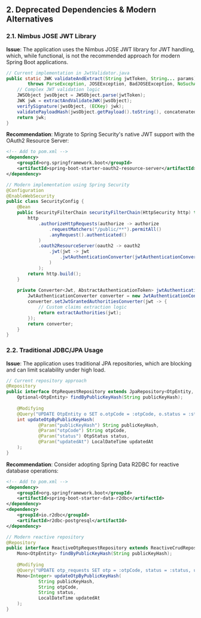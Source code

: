 ## 2. Deprecated Dependencies & Modern Alternatives

### 2.1. Nimbus JOSE JWT Library

**Issue**: The application uses the Nimbus JOSE JWT library for JWT handling, which, while functional, is not the recommended approach for modern Spring Boot applications.

```java
// Current implementation in JwtValidator.java
public static JWK validateAndExtract(String jwtToken, String... params)
        throws ParseException, JOSEException, BadJOSEException, NoSuchAlgorithmException, JsonProcessingException {
    // Complex JWT validation logic
    JWSObject jwsObject = JWSObject.parse(jwtToken);
    JWK jwk = extractAndValidateJWK(jwsObject);
    verifySignature(jwsObject, (ECKey) jwk);
    validatePayloadHash(jwsObject.getPayload().toString(), concatenatedPayload);
    return jwk;
}
```

**Recommendation**: Migrate to Spring Security's native JWT support with the OAuth2 Resource Server:

```xml
<!-- Add to pom.xml -->
<dependency>
    <groupId>org.springframework.boot</groupId>
    <artifactId>spring-boot-starter-oauth2-resource-server</artifactId>
</dependency>
```

```java
// Modern implementation using Spring Security
@Configuration
@EnableWebSecurity
public class SecurityConfig {
    @Bean
    public SecurityFilterChain securityFilterChain(HttpSecurity http) throws Exception {
        http
            .authorizeHttpRequests(authorize -> authorize
                .requestMatchers("/public/**").permitAll()
                .anyRequest().authenticated()
            )
            .oauth2ResourceServer(oauth2 -> oauth2
                .jwt(jwt -> jwt
                    .jwtAuthenticationConverter(jwtAuthenticationConverter())
                )
            );
        return http.build();
    }
    
    private Converter<Jwt, AbstractAuthenticationToken> jwtAuthenticationConverter() {
        JwtAuthenticationConverter converter = new JwtAuthenticationConverter();
        converter.setJwtGrantedAuthoritiesConverter(jwt -> {
            // Custom claims extraction logic
            return extractAuthorities(jwt);
        });
        return converter;
    }
}
```

### 2.2. Traditional JDBC/JPA Usage

**Issue**: The application uses traditional JPA repositories, which are blocking and can limit scalability under high load.

```java
// Current repository approach
@Repository
public interface OtpRequestRepository extends JpaRepository<OtpEntity, UUID> {
    Optional<OtpEntity> findByPublicKeyHash(String publicKeyHash);
    
    @Modifying
    @Query("UPDATE OtpEntity o SET o.otpCode = :otpCode, o.status = :status, o.updatedAt = :updatedAt WHERE o.publicKeyHash = :publicKeyHash")
    int updateOtpByPublicKeyHash(
            @Param("publicKeyHash") String publicKeyHash,
            @Param("otpCode") String otpCode,
            @Param("status") OtpStatus status,
            @Param("updatedAt") LocalDateTime updatedAt
    );
}
```

**Recommendation**: Consider adopting Spring Data R2DBC for reactive database operations:

```xml
<!-- Add to pom.xml -->
<dependency>
    <groupId>org.springframework.boot</groupId>
    <artifactId>spring-boot-starter-data-r2dbc</artifactId>
</dependency>
<dependency>
    <groupId>io.r2dbc</groupId>
    <artifactId>r2dbc-postgresql</artifactId>
</dependency>
```

```java
// Modern reactive repository
@Repository
public interface ReactiveOtpRequestRepository extends ReactiveCrudRepository<OtpEntity, UUID> {
    Mono<OtpEntity> findByPublicKeyHash(String publicKeyHash);
    
    @Modifying
    @Query("UPDATE otp_requests SET otp = :otpCode, status = :status, updated_at = :updatedAt WHERE public_key_hash = :publicKeyHash")
    Mono<Integer> updateOtpByPublicKeyHash(
            String publicKeyHash,
            String otpCode,
            String status,
            LocalDateTime updatedAt
    );
}